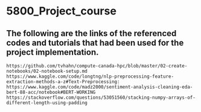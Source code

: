 # 5800_Project_course
## The following are the links of the referenced codes and tutorials that had been used for the project implementation. 
```
https://github.com/tvhahn/compute-canada-hpc/blob/master/02-create-notebooks/02-notebook-setup.md
https://www.kaggle.com/code/longtng/nlp-preprocessing-feature-extraction-methods-a-z#Text-Preprocessing:
https://www.kaggle.com/code/madz2000/sentiment-analysis-cleaning-eda-bert-88-acc/notebook#BERT-WORKING
https://stackoverflow.com/questions/53051560/stacking-numpy-arrays-of-different-length-using-padding
```
